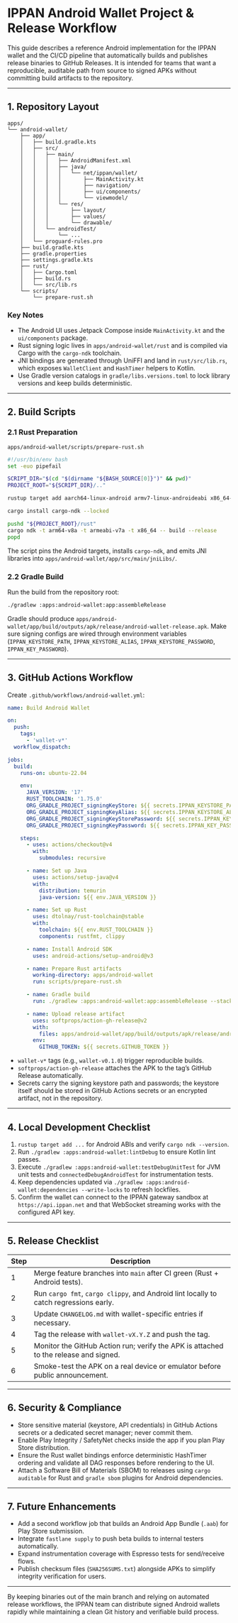 # IPPAN Android Wallet Project & Release Workflow

This guide describes a reference Android implementation for the IPPAN wallet and the CI/CD pipeline that automatically builds and publishes release binaries to GitHub Releases. It is intended for teams that want a reproducible, auditable path from source to signed APKs without committing build artifacts to the repository.

---

## 1. Repository Layout

```
apps/
└── android-wallet/
    ├── app/
    │   ├── build.gradle.kts
    │   ├── src/
    │   │   ├── main/
    │   │   │   ├── AndroidManifest.xml
    │   │   │   ├── java/
    │   │   │   │   └── net/ippan/wallet/
    │   │   │   │       ├── MainActivity.kt
    │   │   │   │       ├── navigation/
    │   │   │   │       ├── ui/components/
    │   │   │   │       └── viewmodel/
    │   │   │   └── res/
    │   │   │       ├── layout/
    │   │   │       ├── values/
    │   │   │       └── drawable/
    │   │   └── androidTest/
    │   │       └── ...
    │   └── proguard-rules.pro
    ├── build.gradle.kts
    ├── gradle.properties
    ├── settings.gradle.kts
    ├── rust/
    │   ├── Cargo.toml
    │   ├── build.rs
    │   └── src/lib.rs
    └── scripts/
        └── prepare-rust.sh
```

### Key Notes

* The Android UI uses Jetpack Compose inside `MainActivity.kt` and the `ui/components` package.
* Rust signing logic lives in `apps/android-wallet/rust` and is compiled via Cargo with the `cargo-ndk` toolchain.
* JNI bindings are generated through UniFFI and land in `rust/src/lib.rs`, which exposes `WalletClient` and `HashTimer` helpers to Kotlin.
* Use Gradle version catalogs in `gradle/libs.versions.toml` to lock library versions and keep builds deterministic.

---

## 2. Build Scripts

### 2.1 Rust Preparation

`apps/android-wallet/scripts/prepare-rust.sh`

```bash
#!/usr/bin/env bash
set -euo pipefail

SCRIPT_DIR="$(cd "$(dirname "${BASH_SOURCE[0]}")" && pwd)"
PROJECT_ROOT="${SCRIPT_DIR}/.."

rustup target add aarch64-linux-android armv7-linux-androideabi x86_64-linux-android

cargo install cargo-ndk --locked

pushd "${PROJECT_ROOT}/rust"
cargo ndk -t arm64-v8a -t armeabi-v7a -t x86_64 -- build --release
popd
```

The script pins the Android targets, installs `cargo-ndk`, and emits JNI libraries into `apps/android-wallet/app/src/main/jniLibs/`.

### 2.2 Gradle Build

Run the build from the repository root:

```bash
./gradlew :apps:android-wallet:app:assembleRelease
```

Gradle should produce `apps/android-wallet/app/build/outputs/apk/release/android-wallet-release.apk`. Make sure signing configs are wired through environment variables (`IPPAN_KEYSTORE_PATH`, `IPPAN_KEYSTORE_ALIAS`, `IPPAN_KEYSTORE_PASSWORD`, `IPPAN_KEY_PASSWORD`).

---

## 3. GitHub Actions Workflow

Create `.github/workflows/android-wallet.yml`:

```yaml
name: Build Android Wallet

on:
  push:
    tags:
      - 'wallet-v*'
  workflow_dispatch:

jobs:
  build:
    runs-on: ubuntu-22.04

    env:
      JAVA_VERSION: '17'
      RUST_TOOLCHAIN: '1.75.0'
      ORG_GRADLE_PROJECT_signingKeyStore: ${{ secrets.IPPAN_KEYSTORE_PATH }}
      ORG_GRADLE_PROJECT_signingKeyAlias: ${{ secrets.IPPAN_KEYSTORE_ALIAS }}
      ORG_GRADLE_PROJECT_signingKeyStorePassword: ${{ secrets.IPPAN_KEYSTORE_PASSWORD }}
      ORG_GRADLE_PROJECT_signingKeyPassword: ${{ secrets.IPPAN_KEY_PASSWORD }}

    steps:
      - uses: actions/checkout@v4
        with:
          submodules: recursive

      - name: Set up Java
        uses: actions/setup-java@v4
        with:
          distribution: temurin
          java-version: ${{ env.JAVA_VERSION }}

      - name: Set up Rust
        uses: dtolnay/rust-toolchain@stable
        with:
          toolchain: ${{ env.RUST_TOOLCHAIN }}
          components: rustfmt, clippy

      - name: Install Android SDK
        uses: android-actions/setup-android@v3

      - name: Prepare Rust artifacts
        working-directory: apps/android-wallet
        run: scripts/prepare-rust.sh

      - name: Gradle build
        run: ./gradlew :apps:android-wallet:app:assembleRelease --stacktrace

      - name: Upload release artifact
        uses: softprops/action-gh-release@v2
        with:
          files: apps/android-wallet/app/build/outputs/apk/release/android-wallet-release.apk
        env:
          GITHUB_TOKEN: ${{ secrets.GITHUB_TOKEN }}
```

* `wallet-v*` tags (e.g., `wallet-v0.1.0`) trigger reproducible builds.
* `softprops/action-gh-release` attaches the APK to the tag’s GitHub Release automatically.
* Secrets carry the signing keystore path and passwords; the keystore itself should be stored in GitHub Actions secrets or an encrypted artifact, not in the repository.

---

## 4. Local Development Checklist

1. `rustup target add ...` for Android ABIs and verify `cargo ndk --version`.
2. Run `./gradlew :apps:android-wallet:lintDebug` to ensure Kotlin lint passes.
3. Execute `./gradlew :apps:android-wallet:testDebugUnitTest` for JVM unit tests and `connectedDebugAndroidTest` for instrumentation tests.
4. Keep dependencies updated via `./gradlew :apps:android-wallet:dependencies --write-locks` to refresh lockfiles.
5. Confirm the wallet can connect to the IPPAN gateway sandbox at `https://api.ippan.net` and that WebSocket streaming works with the configured API key.

---

## 5. Release Checklist

| Step | Description |
| --- | --- |
| 1 | Merge feature branches into `main` after CI green (Rust + Android tests). |
| 2 | Run `cargo fmt`, `cargo clippy`, and Android lint locally to catch regressions early. |
| 3 | Update `CHANGELOG.md` with wallet-specific entries if necessary. |
| 4 | Tag the release with `wallet-vX.Y.Z` and push the tag. |
| 5 | Monitor the GitHub Action run; verify the APK is attached to the release and signed. |
| 6 | Smoke-test the APK on a real device or emulator before public announcement. |

---

## 6. Security & Compliance

* Store sensitive material (keystore, API credentials) in GitHub Actions secrets or a dedicated secret manager; never commit them.
* Enable Play Integrity / SafetyNet checks inside the app if you plan Play Store distribution.
* Ensure the Rust wallet bindings enforce deterministic HashTimer ordering and validate all DAG responses before rendering to the UI.
* Attach a Software Bill of Materials (SBOM) to releases using `cargo auditable` for Rust and `gradle sbom` plugins for Android dependencies.

---

## 7. Future Enhancements

* Add a second workflow job that builds an Android App Bundle (`.aab`) for Play Store submission.
* Integrate `fastlane supply` to push beta builds to internal testers automatically.
* Expand instrumentation coverage with Espresso tests for send/receive flows.
* Publish checksum files (`SHA256SUMS.txt`) alongside APKs to simplify integrity verification for users.

---

By keeping binaries out of the main branch and relying on automated release workflows, the IPPAN team can distribute signed Android wallets rapidly while maintaining a clean Git history and verifiable build process.
